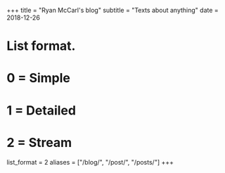 +++
title = "Ryan McCarl's blog"
subtitle = "Texts about anything"
date = 2018-12-26

# List format.
#   0 = Simple
#   1 = Detailed
#   2 = Stream
list_format = 2
aliases = ["/blog/", "/post/", "/posts/"]
+++
